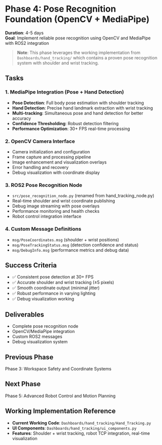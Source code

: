 # Phase 4: Pose Recognition Foundation (OpenCV + MediaPipe)
**Duration**: 4-5 days  
**Goal**: Implement reliable pose recognition using OpenCV and MediaPipe with ROS2 integration

> **Note**: This phase leverages the working implementation from `Dashboards/hand_tracking/` which contains a proven pose recognition system with shoulder and wrist tracking.

## Tasks

### 1. MediaPipe Integration (Pose + Hand Detection)
- **Pose Detection**: Full body pose estimation with shoulder tracking
- **Hand Detection**: Precise hand landmark extraction with wrist tracking
- **Multi-tracking**: Simultaneous pose and hand detection for better accuracy
- **Confidence Thresholding**: Robust detection filtering
- **Performance Optimization**: 30+ FPS real-time processing

### 2. OpenCV Camera Interface
- Camera initialization and configuration
- Frame capture and processing pipeline
- Image enhancement and visualization overlays
- Error handling and recovery
- Debug visualization with coordinate display

### 3. ROS2 Pose Recognition Node
- `src/pose_recognition_node.py` (renamed from hand_tracking_node.py)
- Real-time shoulder and wrist coordinate publishing
- Debug image streaming with pose overlays
- Performance monitoring and health checks
- Robot control integration interface

### 4. Custom Message Definitions
- `msg/PoseCoordinates.msg` (shoulder + wrist positions)
- `msg/PoseTrackingStatus.msg` (detection confidence and status)
- `msg/DebugInfo.msg` (performance metrics and debug data)

## Success Criteria
- ✅ Consistent pose detection at 30+ FPS
- ✅ Accurate shoulder and wrist tracking (±5 pixels)
- ✅ Smooth coordinate output (minimal jitter)
- ✅ Robust performance in varying lighting
- ✅ Debug visualization working

## Deliverables
- Complete pose recognition node
- OpenCV/MediaPipe integration
- Custom ROS2 messages
- Debug visualization system

## Previous Phase
Phase 3: Workspace Safety and Coordinate Systems

## Next Phase
Phase 5: Advanced Robot Control and Motion Planning

## Working Implementation Reference
- **Current Working Code**: `Dashboards/hand_tracking/Hand_Tracking.py`
- **UI Components**: `Dashboards/hand_tracking/ui_components.py`
- **Features**: Shoulder + wrist tracking, robot TCP integration, real-time visualization
